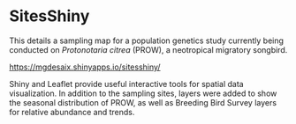 # SitesShiny

This details a sampling map for a population genetics study currently being conducted on *Protonotaria citrea* (PROW), a neotropical migratory songbird.  

https://mgdesaix.shinyapps.io/sitesshiny/

Shiny and Leaflet provide useful interactive tools for spatial data visualization.  In addition to the sampling sites, layers were added to show the seasonal distribution of PROW, as well as Breeding Bird Survey layers for relative abundance and trends. 
